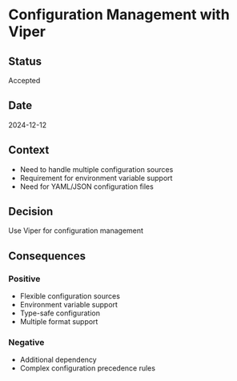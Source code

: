 # Configuration Management with Viper

## Status

Accepted

## Date

2024-12-12

## Context

- Need to handle multiple configuration sources
- Requirement for environment variable support
- Need for YAML/JSON configuration files

## Decision

Use Viper for configuration management

## Consequences

### Positive

- Flexible configuration sources
- Environment variable support
- Type-safe configuration
- Multiple format support

### Negative

- Additional dependency
- Complex configuration precedence rules
